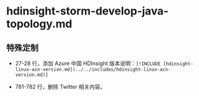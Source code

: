 # hdinsight-storm-develop-java-topology.md

## 特殊定制

* 27-28 行，添加 Azure 中国 HDInsight 版本说明：`[!INCLUDE [hdinsight-linux-acn-version.md](../../includes/hdinsight-linux-acn-version.md)]`

* 781-782 行，删除 Twitter 相关内容。